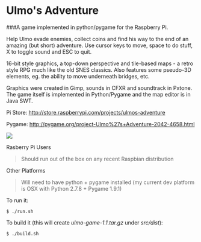# Ulmo's Adventure
###A game implemented in python/pygame for the Raspberry Pi.

Help Ulmo evade enemies, collect coins and find his way to the end of an amazing (but short) adventure. Use cursor keys to move, space to do stuff, X to toggle sound and ESC to quit.

16-bit style graphics, a top-down perspective and tile-based maps - a retro style RPG much like the old SNES classics.  Also features some pseudo-3D elements, eg. the ability to move underneath bridges, etc.

Graphics were created in Gimp, sounds in CFXR and soundtrack in Pxtone. The game itself is implemented in Python/Pygame and the map editor is in Java SWT.

Pi Store: http://store.raspberrypi.com/projects/ulmos-adventure

Pygame: http://pygame.org/project-Ulmo%27s+Adventure-2042-4658.html

<img src="http://assets.indiecity.com/5946cddc-ab6c-4527-b0f8-746ed520a4f9/screenshot_1396800582.png" />

Rasberry Pi Users
> Should run out of the box on any recent Raspbian distribution

Other Platforms
> Will need to have python + pygame installed (my current dev platform is OSX with Python 2.7.8 + Pygame 1.9.1)

To run it:
```
$ ./run.sh
```

To build it (this will create *ulmo-game-1.1.tar.gz* under *src/dist*):
```
$ ./build.sh
```


